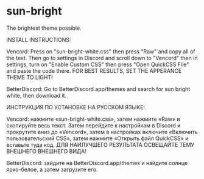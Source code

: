 # sun-bright
The brightest theme possible.

INSTALL INSTRUCTIONS:

Vencord: Press on "sun-bright-white.css" then press "Raw" and copy all of the text. Then go to settings in Discord and scroll down to "Vencord" then in settings, turn on "Enable Custom CSS" then press "Open QuickCSS File" and paste the code there. FOR BEST RESULTS, SET THE APPERANCE THEME TO LIGHT!

BetterDiscord: Go to BetterDiscord.app/themes and search for sun bright white, then download it.

ИНСТРУКЦИЯ ПО УСТАНОВКЕ НА РУССКОМ ЯЗЫКЕ:

Vencord: нажмите «sun-bright-white.css», затем нажмите «Raw» и скопируйте весь текст. Затем перейдите к настройкам в Discord и прокрутите вниз до «Vencord», затем в настройках включите «Включить пользовательский CSS», затем нажмите «Открыть файл QuickCSS» и вставьте туда код. ДЛЯ НАИЛУЧШЕГО РЕЗУЛЬТАТА ОСВЕЩАЙТЕ ТЕМУ ВНЕШНЕГО ВНЕШНЕГО ВИДА!

BetterDiscord: зайдите на BetterDiscord.app/themes и найдите солнце ярко-белое, а затем загрузите его.

